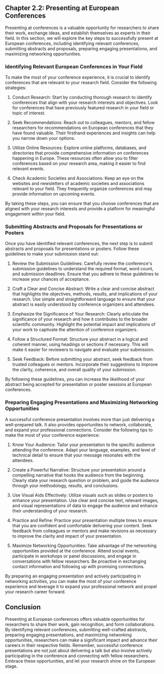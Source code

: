 ## Chapter 2.2: Presenting at European Conferences

Presenting at conferences is a valuable opportunity for researchers to share their work, exchange ideas, and establish themselves as experts in their field. In this section, we will explore the key steps to successfully present at European conferences, including identifying relevant conferences, submitting abstracts and proposals, preparing engaging presentations, and maximizing networking opportunities.

### Identifying Relevant European Conferences in Your Field

To make the most of your conference experience, it is crucial to identify conferences that are relevant to your research field. Consider the following strategies:

1. Conduct Research: Start by conducting thorough research to identify conferences that align with your research interests and objectives. Look for conferences that have previously featured research in your field or topic of interest.

2. Seek Recommendations: Reach out to colleagues, mentors, and fellow researchers for recommendations on European conferences that they have found valuable. Their firsthand experiences and insights can help you narrow down your options.

3. Utilize Online Resources: Explore online platforms, databases, and directories that provide comprehensive information on conferences happening in Europe. These resources often allow you to filter conferences based on your research area, making it easier to find relevant events.

4. Check Academic Societies and Associations: Keep an eye on the websites and newsletters of academic societies and associations relevant to your field. They frequently organize conferences and may provide information on upcoming events.

By taking these steps, you can ensure that you choose conferences that are aligned with your research interests and provide a platform for meaningful engagement within your field.

### Submitting Abstracts and Proposals for Presentations or Posters

Once you have identified relevant conferences, the next step is to submit abstracts and proposals for presentations or posters. Follow these guidelines to make your submission stand out:

1. Review the Submission Guidelines: Carefully review the conference's submission guidelines to understand the required format, word count, and submission deadlines. Ensure that you adhere to these guidelines to increase your chances of acceptance.

2. Craft a Clear and Concise Abstract: Write a clear and concise abstract that highlights the objectives, methods, results, and implications of your research. Use simple and straightforward language to ensure that your abstract is easily understood by conference organizers and attendees.

3. Emphasize the Significance of Your Research: Clearly articulate the significance of your research and how it contributes to the broader scientific community. Highlight the potential impact and implications of your work to captivate the attention of conference organizers.

4. Follow a Structured Format: Structure your abstract in a logical and coherent manner, using headings or sections if necessary. This will make it easier for reviewers to navigate and evaluate your submission.

5. Seek Feedback: Before submitting your abstract, seek feedback from trusted colleagues or mentors. Incorporate their suggestions to improve the clarity, coherence, and overall quality of your submission.

By following these guidelines, you can increase the likelihood of your abstract being accepted for presentation or poster sessions at European conferences.

### Preparing Engaging Presentations and Maximizing Networking Opportunities

A successful conference presentation involves more than just delivering a well-prepared talk. It also provides opportunities to network, collaborate, and expand your professional connections. Consider the following tips to make the most of your conference experience:

1. Know Your Audience: Tailor your presentation to the specific audience attending the conference. Adapt your language, examples, and level of technical detail to ensure that your message resonates with the attendees.

2. Create a Powerful Narrative: Structure your presentation around a compelling narrative that hooks the audience from the beginning. Clearly state your research question or problem, and guide the audience through your methodology, results, and conclusions.

3. Use Visual Aids Effectively: Utilize visuals such as slides or posters to enhance your presentation. Use clear and concise text, relevant images, and visual representations of data to engage the audience and enhance their understanding of your research.

4. Practice and Refine: Practice your presentation multiple times to ensure that you are confident and comfortable delivering your content. Seek feedback from colleagues or mentors and make revisions as necessary to improve the clarity and impact of your presentation.

5. Maximize Networking Opportunities: Take advantage of the networking opportunities provided at the conference. Attend social events, participate in workshops or panel discussions, and engage in conversations with fellow researchers. Be proactive in exchanging contact information and following up with promising connections.

By preparing an engaging presentation and actively participating in networking activities, you can make the most of your conference experience and leverage it to expand your professional network and propel your research career forward.

## Conclusion

Presenting at European conferences offers valuable opportunities for researchers to share their work, gain recognition, and form collaborations. By identifying relevant conferences, submitting well-crafted abstracts, preparing engaging presentations, and maximizing networking opportunities, researchers can make a significant impact and advance their careers in their respective fields. Remember, successful conference presentations are not just about delivering a talk but also involve actively participating in the conference and connecting with fellow researchers. Embrace these opportunities, and let your research shine on the European stage.